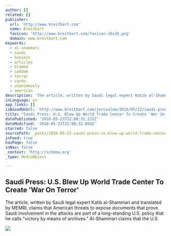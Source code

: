 ```yaml
---
author: []
related: []
publisher:
  url: 'http://www.breitbart.com'
  name: Breitbart
  favicon: 'http://www.breitbart.com/favicon-16x16.png'
  domain: www.breitbart.com
keywords:
  - al-shammari
  - saudi
  - hussein
  - articles
  - blamed
  - saddam
  - terror
  - cards
  - unanimously
  - american
description: 'The article, written by Saudi legal expert Katib al-Shammari and translated by MEMRI, claims that American threats to expose documents that prove Saudi involvement in the attacks are part of a long-standing U.S. policy that he calls "victory by means of archives." Al-Shammari claims that the U.S.'
inLanguage: en
app_links: []
isBasedOnUrl: 'http://www.breitbart.com/jerusalem/2016/05/22/saudi-press-u-s-blew-up-world-trade-center-to-create-war-on-terror/'
title: "Saudi Press: U.S. Blew Up World Trade Center To Create 'War On Terror'"
datePublished: '2016-05-23T22:08:32.215Z'
dateModified: '2016-05-23T22:08:32.094Z'
starred: false
sourcePath: _posts/2016-05-23-saudi-press-us-blew-up-world-trade-center-to-create-war.md
inFeed: true
hasPage: false
inNav: false
_context: 'http://schema.org'
_type: MediaObject

---
```

<article style=""><h1>Saudi Press: U.S. Blew Up World Trade Center To Create 'War On Terror'</h1><p>The article, written by Saudi legal expert Katib al-Shammari and translated by MEMRI, claims that American threats to expose documents that prove Saudi involvement in the attacks are part of a long-standing U.S. policy that he calls "victory by means of archives." Al-Shammari claims that the U.S.</p><img src="http://media.breitbart.com/media/2016/05/Twin-Towers-9-11-Sean-Adair-Reuters.jpg" /></article>